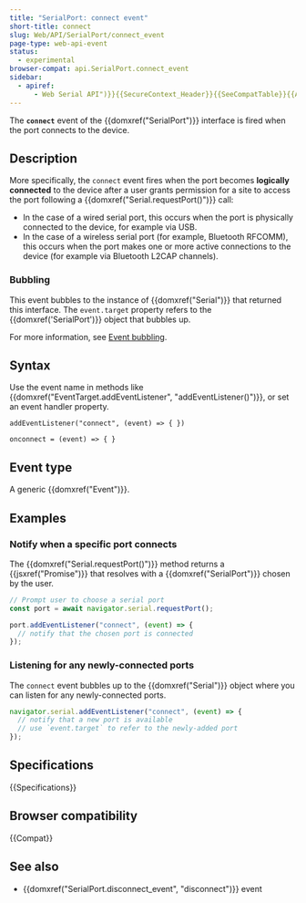 ```yaml
---
title: "SerialPort: connect event"
short-title: connect
slug: Web/API/SerialPort/connect_event
page-type: web-api-event
status:
  - experimental
browser-compat: api.SerialPort.connect_event
sidebar:
  - apiref:
      - Web Serial API")}}{{SecureContext_Header}}{{SeeCompatTable}}{{AvailableInWorkers("window_and_dedicated
---
```


The **`connect`** event of the {{domxref("SerialPort")}} interface is fired when the port connects to the device.

## Description

More specifically, the `connect` event fires when the port becomes **logically connected** to the device after a user grants permission for a site to access the port following a {{domxref("Serial.requestPort()")}} call:

- In the case of a wired serial port, this occurs when the port is physically connected to the device, for example via USB.
- In the case of a wireless serial port (for example, Bluetooth RFCOMM), this occurs when the port makes one or more active connections to the device (for example via Bluetooth L2CAP channels).

### Bubbling

This event bubbles to the instance of {{domxref("Serial")}} that returned this interface. The `event.target` property refers to the {{domxref('SerialPort')}} object that bubbles up.

For more information, see [Event bubbling](/en-US/docs/Learn_web_development/Core/Scripting/Event_bubbling).

## Syntax

Use the event name in methods like {{domxref("EventTarget.addEventListener", "addEventListener()")}}, or set an event handler property.

```js-nolint
addEventListener("connect", (event) => { })

onconnect = (event) => { }
```

## Event type

A generic {{domxref("Event")}}.

## Examples

### Notify when a specific port connects

The {{domxref("Serial.requestPort()")}} method returns a {{jsxref("Promise")}} that resolves with a {{domxref("SerialPort")}} chosen by the user.

```js
// Prompt user to choose a serial port
const port = await navigator.serial.requestPort();

port.addEventListener("connect", (event) => {
  // notify that the chosen port is connected
});
```

### Listening for any newly-connected ports

The `connect` event bubbles up to the {{domxref("Serial")}} object where you can listen for any newly-connected ports.

```js
navigator.serial.addEventListener("connect", (event) => {
  // notify that a new port is available
  // use `event.target` to refer to the newly-added port
});
```

## Specifications

{{Specifications}}

## Browser compatibility

{{Compat}}

## See also

- {{domxref("SerialPort.disconnect_event", "disconnect")}} event
